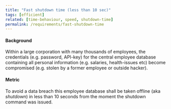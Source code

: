 ```yaml
---
title: "Fast shutdown time (less than 10 sec)"
tags: [efficient]
related: [time-behaviour, speed, shutdown-time]
permalink: /requirements/fast-shutdown-time
---
```


<div class="quality-requirement" markdown="1">

#### Background

Within a large corporation with many thousands of employees, the credentials (e.g. password, API-key) for the central employee database containing all personal information (e.g. salaries, health-issues etc) become compromised (e.g. stolen by a former employee or outside hacker).

#### 
#### Metric

To avoid a data breach this employee database shall be taken offline (aka _shutdown_) in less than 10 seconds from the moment the shutdown command was issued.


</div>




